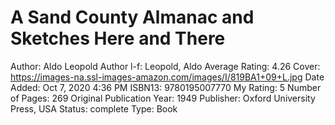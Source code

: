 # A Sand County Almanac and Sketches Here and There

Author: Aldo Leopold
Author l-f: Leopold, Aldo
Average Rating: 4.26
Cover: https://images-na.ssl-images-amazon.com/images/I/819BA1+09+L.jpg
Date Added: Oct 7, 2020 4:36 PM
ISBN13: 9780195007770
My Rating: 5
Number of Pages: 269
Original Publication Year: 1949
Publisher: Oxford University Press, USA
Status: complete
Type: Book